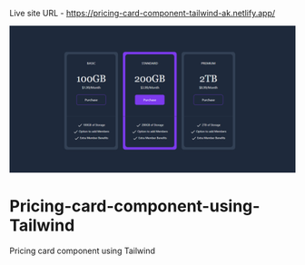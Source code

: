 Live site URL - https://pricing-card-component-tailwind-ak.netlify.app/

![Screenshot](Pricing-card-tailwind.png)

# Pricing-card-component-using-Tailwind
Pricing card component using Tailwind
